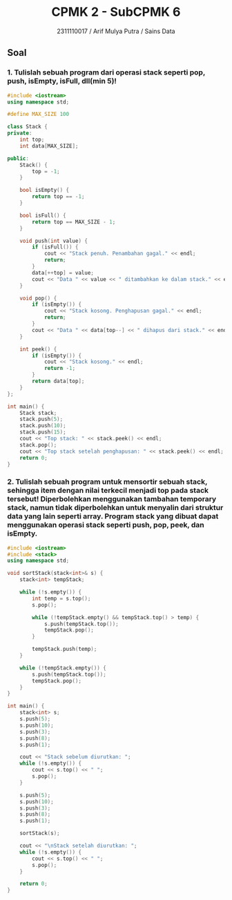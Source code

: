 # <h1 align="center">CPMK 2 - SubCPMK 6</h1>
<p align="center">2311110017 / Arif Mulya Putra / Sains Data</p>

## Soal

### 1. Tulislah sebuah program dari operasi stack seperti pop, push, isEmpty, isFull, dll(min 5)! 

```C++
#include <iostream>
using namespace std;

#define MAX_SIZE 100

class Stack {
private:
    int top;
    int data[MAX_SIZE];

public:
    Stack() {
        top = -1;
    }

    bool isEmpty() {
        return top == -1;
    }

    bool isFull() {
        return top == MAX_SIZE - 1;
    }

    void push(int value) {
        if (isFull()) {
            cout << "Stack penuh. Penambahan gagal." << endl;
            return;
        }
        data[++top] = value;
        cout << "Data " << value << " ditambahkan ke dalam stack." << endl;
    }

    void pop() {
        if (isEmpty()) {
            cout << "Stack kosong. Penghapusan gagal." << endl;
            return;
        }
        cout << "Data " << data[top--] << " dihapus dari stack." << endl;
    }

    int peek() {
        if (isEmpty()) {
            cout << "Stack kosong." << endl;
            return -1;
        }
        return data[top];
    }
};

int main() {
    Stack stack;
    stack.push(5);
    stack.push(10);
    stack.push(15);
    cout << "Top stack: " << stack.peek() << endl;
    stack.pop();
    cout << "Top stack setelah penghapusan: " << stack.peek() << endl;
    return 0;
}
```





### 2. Tulislah sebuah program untuk mensortir sebuah stack, sehingga item dengan nilai terkecil menjadi top pada stack tersebut! Diperbolehkan menggunakan tambahan temporary stack, namun tidak diperbolehkan untuk menyalin dari struktur data yang lain seperti array.  Program stack yang dibuat dapat menggunakan operasi stack seperti push, pop, peek, dan isEmpty.

```C++
#include <iostream>
#include <stack>
using namespace std;

void sortStack(stack<int>& s) {
    stack<int> tempStack;

    while (!s.empty()) {
        int temp = s.top();
        s.pop();

        while (!tempStack.empty() && tempStack.top() > temp) {
            s.push(tempStack.top());
            tempStack.pop();
        }

        tempStack.push(temp);
    }

    while (!tempStack.empty()) {
        s.push(tempStack.top());
        tempStack.pop();
    }
}

int main() {
    stack<int> s;
    s.push(5);
    s.push(10);
    s.push(3);
    s.push(8);
    s.push(1);

    cout << "Stack sebelum diurutkan: ";
    while (!s.empty()) {
        cout << s.top() << " ";
        s.pop();
    }

    s.push(5);
    s.push(10);
    s.push(3);
    s.push(8);
    s.push(1);

    sortStack(s);

    cout << "\nStack setelah diurutkan: ";
    while (!s.empty()) {
        cout << s.top() << " ";
        s.pop();
    }

    return 0;
}
```


